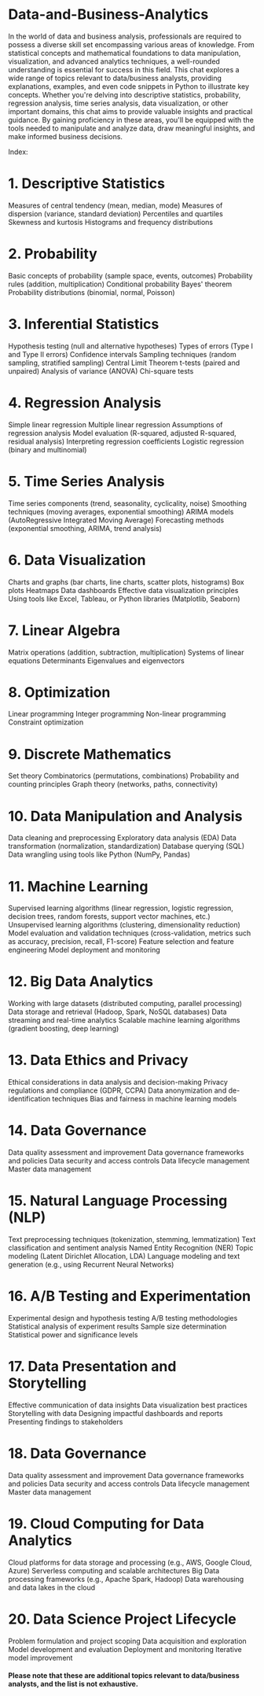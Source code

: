 # Data-and-Business-Analytics
In the world of data and business analysis, professionals are required to possess a diverse skill set encompassing various areas of knowledge. From statistical concepts and mathematical foundations to data manipulation, visualization, and advanced analytics techniques, a well-rounded understanding is essential for success in this field. This chat explores a wide range of topics relevant to data/business analysts, providing explanations, examples, and even code snippets in Python to illustrate key concepts. Whether you're delving into descriptive statistics, probability, regression analysis, time series analysis, data visualization, or other important domains, this chat aims to provide valuable insights and practical guidance. By gaining proficiency in these areas, you'll be equipped with the tools needed to manipulate and analyze data, draw meaningful insights, and make informed business decisions.

Index:

# 1. Descriptive Statistics
Measures of central tendency (mean, median, mode)
Measures of dispersion (variance, standard deviation)
Percentiles and quartiles
Skewness and kurtosis
Histograms and frequency distributions

# 2. Probability
Basic concepts of probability (sample space, events, outcomes)
Probability rules (addition, multiplication)
Conditional probability
Bayes' theorem
Probability distributions (binomial, normal, Poisson)

# 3. Inferential Statistics
Hypothesis testing (null and alternative hypotheses)
Types of errors (Type I and Type II errors)
Confidence intervals
Sampling techniques (random sampling, stratified sampling)
Central Limit Theorem
t-tests (paired and unpaired)
Analysis of variance (ANOVA)
Chi-square tests

# 4. Regression Analysis
Simple linear regression
Multiple linear regression
Assumptions of regression analysis
Model evaluation (R-squared, adjusted R-squared, residual analysis)
Interpreting regression coefficients
Logistic regression (binary and multinomial)

# 5. Time Series Analysis
Time series components (trend, seasonality, cyclicality, noise)
Smoothing techniques (moving averages, exponential smoothing)
ARIMA models (AutoRegressive Integrated Moving Average)
Forecasting methods (exponential smoothing, ARIMA, trend analysis)

# 6. Data Visualization
Charts and graphs (bar charts, line charts, scatter plots, histograms)
Box plots
Heatmaps
Data dashboards
Effective data visualization principles
Using tools like Excel, Tableau, or Python libraries (Matplotlib, Seaborn)

# 7. Linear Algebra
Matrix operations (addition, subtraction, multiplication)
Systems of linear equations
Determinants
Eigenvalues and eigenvectors

# 8. Optimization
Linear programming
Integer programming
Non-linear programming
Constraint optimization

# 9. Discrete Mathematics
Set theory
Combinatorics (permutations, combinations)
Probability and counting principles
Graph theory (networks, paths, connectivity)

# 10. Data Manipulation and Analysis
Data cleaning and preprocessing
Exploratory data analysis (EDA)
Data transformation (normalization, standardization)
Database querying (SQL)
Data wrangling using tools like Python (NumPy, Pandas)

# 11. Machine Learning
Supervised learning algorithms (linear regression, logistic regression, decision trees, random forests, support vector machines, etc.)
Unsupervised learning algorithms (clustering, dimensionality reduction)
Model evaluation and validation techniques (cross-validation, metrics such as accuracy, precision, recall, F1-score)
Feature selection and feature engineering
Model deployment and monitoring

# 12. Big Data Analytics
Working with large datasets (distributed computing, parallel processing)
Data storage and retrieval (Hadoop, Spark, NoSQL databases)
Data streaming and real-time analytics
Scalable machine learning algorithms (gradient boosting, deep learning)

# 13. Data Ethics and Privacy
Ethical considerations in data analysis and decision-making
Privacy regulations and compliance (GDPR, CCPA)
Data anonymization and de-identification techniques
Bias and fairness in machine learning models

# 14. Data Governance
Data quality assessment and improvement
Data governance frameworks and policies
Data security and access controls
Data lifecycle management
Master data management

# 15. Natural Language Processing (NLP)
Text preprocessing techniques (tokenization, stemming, lemmatization)
Text classification and sentiment analysis
Named Entity Recognition (NER)
Topic modeling (Latent Dirichlet Allocation, LDA)
Language modeling and text generation (e.g., using Recurrent Neural Networks)

# 16. A/B Testing and Experimentation
Experimental design and hypothesis testing
A/B testing methodologies
Statistical analysis of experiment results
Sample size determination
Statistical power and significance levels

# 17. Data Presentation and Storytelling
Effective communication of data insights
Data visualization best practices
Storytelling with data
Designing impactful dashboards and reports
Presenting findings to stakeholders

# 18. Data Governance
Data quality assessment and improvement
Data governance frameworks and policies
Data security and access controls
Data lifecycle management
Master data management

# 19. Cloud Computing for Data Analytics
Cloud platforms for data storage and processing (e.g., AWS, Google Cloud, Azure)
Serverless computing and scalable architectures
Big Data processing frameworks (e.g., Apache Spark, Hadoop)
Data warehousing and data lakes in the cloud

# 20. Data Science Project Lifecycle
Problem formulation and project scoping
Data acquisition and exploration
Model development and evaluation
Deployment and monitoring
Iterative model improvement

#### Please note that these are additional topics relevant to data/business analysts, and the list is not exhaustive.
